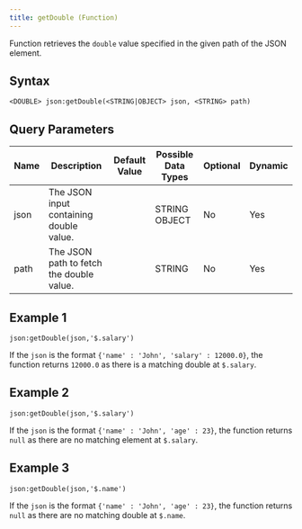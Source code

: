 ```yaml
---
title: getDouble (Function)
---
```


Function retrieves the `double` value specified in the given path of the JSON element.

## Syntax

    <DOUBLE> json:getDouble(<STRING|OBJECT> json, <STRING> path)

## Query Parameters

| Name | Description                              | Default Value | Possible Data Types | Optional | Dynamic |
|------|------------------------------------------|---------------|---------------------|----------|---------|
| json | The JSON input containing double value.  |               | STRING OBJECT       | No       | Yes     |
| path | The JSON path to fetch the double value. |               | STRING              | No       | Yes     |

## Example 1

    json:getDouble(json,'$.salary')

If the `json` is the format `{'name' : 'John', 'salary' : 12000.0}`, the function returns `12000.0` as there is a matching double at `$.salary`.

## Example 2

    json:getDouble(json,'$.salary')

If the `json` is the format `{'name' : 'John', 'age' : 23}`, the function returns `null` as there are no matching element at `$.salary`.

## Example 3

    json:getDouble(json,'$.name')

If the `json` is the format `{'name' : 'John', 'age' : 23}`, the function returns `null` as there are no matching double at `$.name`.
